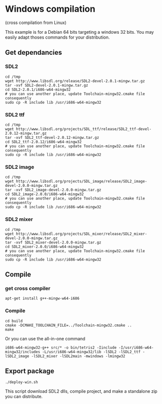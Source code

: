 # Windows compilation

(cross compilation from Linux)

This example is for a Debian 64 bits targeting a windows 32 bits.
You may easily adapt thoses commands for your distribution.

## Get dependancies

### SDL2

```
cd /tmp
wget http://www.libsdl.org/release/SDL2-devel-2.0.1-mingw.tar.gz
tar -xvf SDL2-devel-2.0.1-mingw.tar.gz
cd SDL2-2.0.1/i686-w64-mingw32
# you can use another place, update Toolchain-mingw32.cmake file consequently
sudo cp -R include lib /usr/i686-w64-mingw32
```

### SDL2 ttf

```
cd /tmp
wget http://www.libsdl.org/projects/SDL_ttf/release/SDL2_ttf-devel-2.0.12-mingw.tar.gz
tar -xvf SDL2_ttf-devel-2.0.12-mingw.tar.gz
cd SDL2_ttf-2.0.12/i686-w64-mingw32
# you can use another place, update Toolchain-mingw32.cmake file consequently
sudo cp -R include lib /usr/i686-w64-mingw32
```

### SDL2 image

```
cd /tmp
wget http://www.libsdl.org/projects/SDL_image/release/SDL2_image-devel-2.0.0-mingw.tar.gz
tar -xvf SDL2_image-devel-2.0.0-mingw.tar.gz
cd SDL2_image-2.0.0/i686-w64-mingw32
# you can use another place, update Toolchain-mingw32.cmake file consequently
sudo cp -R include lib /usr/i686-w64-mingw32
```

### SDL2 mixer

```
cd /tmp
wget http://www.libsdl.org/projects/SDL_mixer/release/SDL2_mixer-devel-2.0.0-mingw.tar.gz
tar -xvf SDL2_mixer-devel-2.0.0-mingw.tar.gz
cd SDL2_mixer-2.0.0/i686-w64-mingw32
# you can use another place, update Toolchain-mingw32.cmake file consequently
sudo cp -R include lib /usr/i686-w64-mingw32
```

## Compile

### get cross compiler

```
apt-get install g++-mingw-w64-i686
```

### Compile

```
cd build
cmake -DCMAKE_TOOLCHAIN_FILE=../Toolchain-mingw32.cmake ..
make
```

Or you can use the all-in-one command

```
i686-w64-mingw32-g++ src/* -o bin/tetris2 -Iinclude -I/usr/i686-w64-mingw32/includes -L/usr/i686-w64-mingw32/lib -lSDL2 -lSDL2_ttf -lSDL2_image -lSDL2_mixer -lSDL2main -mwindows -lmingw32
```


## Export package

```
./deploy-win.sh
```

This script download SDL2 dlls, compile project, and make a standalone zip you can distribute.
